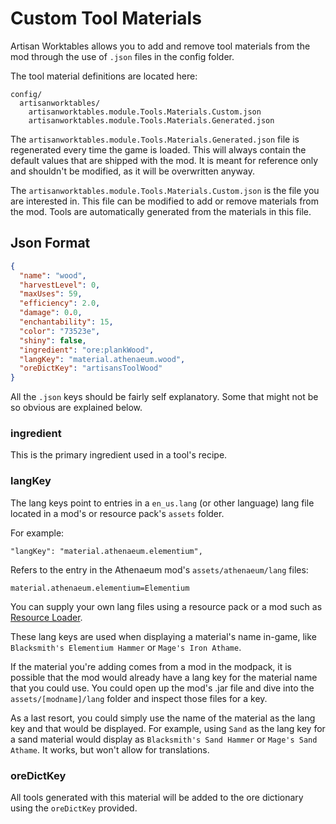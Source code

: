 # Custom Tool Materials

Artisan Worktables allows you to add and remove tool materials from the mod through the use of `.json` files in the config folder.

The tool material definitions are located here:

```
config/
  artisanworktables/
    artisanworktables.module.Tools.Materials.Custom.json
    artisanworktables.module.Tools.Materials.Generated.json
```

The `artisanworktables.module.Tools.Materials.Generated.json` file is regenerated every time the game is loaded. This will always contain the default values that are shipped with the mod. It is meant for reference only and shouldn't be modified, as it will be overwritten anyway.

The `artisanworktables.module.Tools.Materials.Custom.json` is the file you are interested in. This file can be modified to add or remove materials from the mod. Tools are automatically generated from the materials in this file.

## Json Format

```json
{
  "name": "wood",
  "harvestLevel": 0,
  "maxUses": 59,
  "efficiency": 2.0,
  "damage": 0.0,
  "enchantability": 15,
  "color": "73523e",
  "shiny": false,
  "ingredient": "ore:plankWood",
  "langKey": "material.athenaeum.wood",
  "oreDictKey": "artisansToolWood"
}
```

All the `.json` keys should be fairly self explanatory. Some that might not be so obvious are explained below.

### ingredient

This is the primary ingredient used in a tool's recipe.

### langKey

The lang keys point to entries in a `en_us.lang` (or other language) lang file located in a mod's or resource pack's `assets` folder.

For example:

```
"langKey": "material.athenaeum.elementium",
```

Refers to the entry in the Athenaeum mod's `assets/athenaeum/lang` files:

```
material.athenaeum.elementium=Elementium
```

You can supply your own lang files using a resource pack or a mod such as [Resource Loader](https://minecraft.curseforge.com/projects/resource-loader).

These lang keys are used when displaying a material's name in-game, like `Blacksmith's Elementium Hammer` or `Mage's Iron Athame`.

If the material you're adding comes from a mod in the modpack, it is possible that the mod would already have a lang key for the material name that you could use. You could open up the mod's .jar file and dive into the `assets/[modname]/lang` folder and inspect those files for a key.

As a last resort, you could simply use the name of the material as the lang key and that would be displayed. For example, using `Sand` as the lang key for a sand material would display as `Blacksmith's Sand Hammer` or `Mage's Sand Athame`. It works, but won't allow for translations.

### oreDictKey

All tools generated with this material will be added to the ore dictionary using the `oreDictKey` provided.